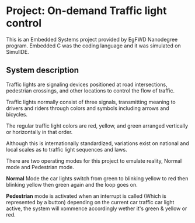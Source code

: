 # Project: On-demand Traffic light control
This is an Embedded Systems project provided by EgFWD Nanodegree program. Embedded C was the coding language and it was simulated on SimulIDE.

## System description

Traffic lights are signaling devices positioned at road intersections, pedestrian crossings, and other locations to control the flow of traffic.


Traffic lights normally consist of three signals, transmitting meaning to drivers and riders through colors and symbols including arrows and bicycles.

The regular traffic light colors are red, yellow, and green arranged vertically or horizontally in that order.

Although this is internationally standardized, variations exist on national and local scales as to traffic light sequences and laws.

There are two operating modes for this project to emulate reality, Normal mode and Pedestrian mode.

**Normal** Mode the car lights switch from green to blinking yellow to red then blinking yellow then green again and the loop goes on.

**Pedestrian** mode is activated when an interrupt is called (Which is represented by a button) depending on the current car traffic car light active, the system will xommence accordingly wether it's green & yellow or red.
